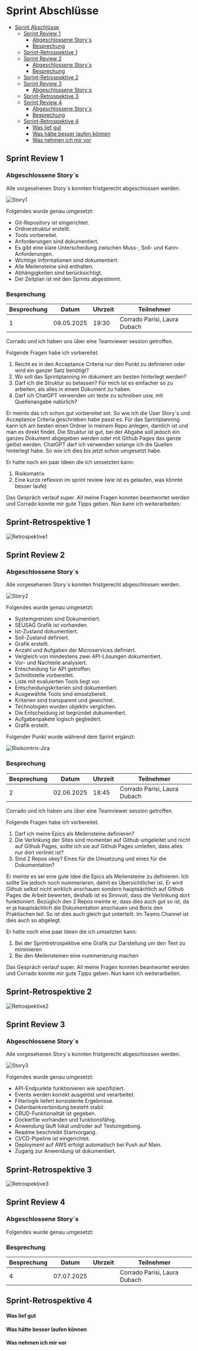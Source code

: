 # Sprint Abschlüsse

- [Sprint Abschlüsse](#sprint-abschlüsse)
  - [Sprint Review 1](#sprint-review-1)
    - [Abgeschlossene Story\`s](#abgeschlossene-storys)
    - [Besprechung](#besprechung)
  - [Sprint-Retrospektive 1](#sprint-retrospektive-1)
  - [Sprint Review 2](#sprint-review-2)
    - [Abgeschlossene Story\`s](#abgeschlossene-storys-1)
    - [Besprechung](#besprechung-1)
  - [Sprint-Retrospektive 2](#sprint-retrospektive-2)
  - [Sprint Review 3](#sprint-review-3)
    - [Abgeschlossene Story\`s](#abgeschlossene-storys-2)
  - [Sprint-Retrospektive 3](#sprint-retrospektive-3)
  - [Sprint Review 4](#sprint-review-4)
    - [Abgeschlossene Story\`s](#abgeschlossene-storys-3)
    - [Besprechung](#besprechung-2)
  - [Sprint-Retrospektive 4](#sprint-retrospektive-4)
      - [Was lief gut](#was-lief-gut)
      - [Was hätte besser laufen können](#was-hätte-besser-laufen-können)
      - [Was nehmen ich mir vor](#was-nehmen-ich-mir-vor)

## Sprint Review 1

### Abgeschlossene Story`s

Alle vorgesehenen Story`s konnten fristgerecht abgeschlossen werden.

![Story1](../Pictures/Story1.png)

Folgendes wurde genau umgesetzt:

- Git-Repository ist eingerichtet.
- Ordnerstruktur erstellt.
- Tools vorbereitet.
- Anforderungen sind dokumentiert.
- Es gibt eine klare Unterscheidung zwischen Muss-, Soll- und Kann-Anforderungen.
- Wichtige Informationen sind dokumentiert.
- Alle Meilensteine sind enthalten.
- Abhängigkeiten sind berücksichtigt.
- Der Zeitplan ist mit den Sprints abgestimmt.

### Besprechung

| Besprechung | Datum | Uhrzeit | Teilnehmer | 
| ---- | ---- | ---- | ---- |
| 1 | 09.05.2025| 19:30 | Corrado Parisi, Laura Dubach |

Corrado und ich haben uns über eine Teamviewer session getroffen.

Folgende Fragen habe ich vorbereitet.

1. Reicht es in den Acceptance Criteria nur den Punkt zu definieren oder wird ein ganzer Satz benötigt? 
2. Wo soll das Sprintplanning im dokument am besten hinterlegt werden? 
3. Darf ich die Struktur so belassen? Für mich ist es einfacher so zu arbeiten, als alles in einem Dokument zu haben.
4. Darf ich ChatGPT verwenden um texte zu schreiben usw, mit Quellenangabe natürlich?

Er meinte das ich schon gut vorbereitet set. So wie ich die User Story`s und Acceptance Criteria geschrieben habe passt es. Für das Sprintplanning kann ich am besten einen Ordner in meinem Repo anlegen, damlich ist und man es direkt findet. Die Struktur ist gut, bei der Abgabe soll jedoch ein ganzes Dokument abgegeben werden oder mit Github Pages das ganze gelöst werden. ChatGPT darf ich verwenden solange ich die Quellen hinterlegt habe. So wie ich dies bis jetzt schon umgesetzt habe.

Er hatte noch ein paar Ideen die ich umsetzten kann:

1. Risikomatrix
2. Eine kurze reflexion im sprint review (wie ist es gelaufen, was könnte besser laufe)

Das Gespräch verlauf super. All meine Fragen konnten beantwortet werden und Corrado konnte mir gute Tipps geben. Nun kann ich weiterarbeiten.

## Sprint-Retrospektive 1

![Retrospektive1](../Pictures/Retrospektive1.png)


## Sprint Review 2

### Abgeschlossene Story`s

Alle vorgesehenen Story`s konnten fristgerecht abgeschlossen werden.

![Story2](../Pictures/Story2.png)

Folgendes wurde genau umgesetzt:

- Systemgrenzen sind Dokumentiert.
- SEUSAG Grafik ist vorhanden.
- Ist-Zustand dokumentiert.
- Soll-Zustand definiert.
- Grafik erstellt.
- Anzahl und Aufgaben der Microservices definiert.
- Vergleich von mindestens zwei API-Lösungen dokumentiert.
- Vor- und Nachteile analysiert.
- Entscheidung für API getroffen.
- Schnittstelle vorbereitet.
- Liste mit evaluierten Tools liegt vor.
- Entscheidungskriterien sind dokumentiert.
- Ausgewählte Tools sind einsatzbereit.
- Kriterien sind transparent und gewichtet.
- Technologien wurden objektiv verglichen.
- Die Entscheidung ist begründet dokumentiert.
- Aufgabenpakete logisch gegliedert.
- Grafik erstellt.

Folgender Punkt wurde während dem Sprint ergänzt:

![Risikomtrix-Jira](../Pictures/Risikomatrix-Jira.png)


### Besprechung

| Besprechung | Datum | Uhrzeit | Teilnehmer | 
| ---- | ---- | ---- | ---- |
| 2 | 02.06.2025 | 18:45 | Corrado Parisi, Laura Dubach |

Corrado und ich haben uns über eine Teamviewer session getroffen.

Folgende Fragen habe ich vorbereitet.

1. Darf ich meine Epics als Meilensteine definieren?
2. Die Verlinkung der Sites sind momentan auf Github umgeleitet und nicht auf Github Pages, sollte ich sie auf Github Pages umleiten, dass alles nur dort verlinkt ist?
3. Sind 2 Repos okey? Eines für die Umsetzung und eines für die Dokumentation?

Er meinte es sei eine gute Idee die Epics als Meilensteine zu definieren. Ich sollte Sie jedoch noch nummerieren, damit es Übersichtlicher ist. Er wird Github selbst nicht wirklich anschauen sondern hauptsächlich auf Github Pages die Arbeit bewerten, deshalb ist es Sinnvoll, dass die Verlinkung dort funktioniert. Bezüglich den 2 Repos meinte er, dass dies auch gut so ist, da er ja hauptsächlich die Dokumentation anschauen und Boris den Praktischen teil. So ist dies auch gleich gut unterteilt. Im Teams Channel ist dies auch so abgelegt.

Er hatte noch eine paar Ideen die ich umsetzten kann:

1. Bei der Sprintretrospektive eine Grafik zur Darstellung um den Text zu minimieren
2. Bei den Meilensteinen eine nummerierung machen

Das Gespräch verlauf super. All meine Fragen konnten beantwortet werden und Corrado konnte mir gute Tipps geben. Nun kann ich weiterarbeiten.

## Sprint-Retrospektive 2

![Retrospektive2](../Pictures/Retrospektive2.png)

## Sprint Review 3

### Abgeschlossene Story`s

Alle vorgesehenen Story`s konnten fristgerecht abgeschlossen werden.

![Story3](../Pictures/Story3.png)

Folgendes wurde genau umgesetzt:

- API-Endpunkte funktionieren wie spezifiziert.
- Events werden korrekt ausgelöst und verarbeitet.
- Filterlogik liefert konsistente Ergebnisse.
- Datenbankverbindung besteht stabil.
- CRUD-Funktionalität ist gegeben.
- Dockerfile vorhanden und funktionsfähig.
- Anwendung läuft lokal und/oder auf Testumgebung.
- Readme beschreibt Startvorgang.
- CI/CD-Pipeline ist eingerichtet.
- Deployment auf AWS erfolgt automatisch bei Push auf Main.
- Zugang zur Anwendung ist dokumentiert.

## Sprint-Retrospektive 3

![Retrospektive3](../Pictures/Retrospektive3.png)

## Sprint Review 4

### Abgeschlossene Story`s

Folgendes wurde genau umgesetzt:

### Besprechung

| Besprechung | Datum | Uhrzeit | Teilnehmer | 
| ---- | ---- | ---- | ---- |
| 4 | 07.07.2025 | | Corrado Parisi, Laura Dubach |

## Sprint-Retrospektive 4

#### Was lief gut

#### Was hätte besser laufen können

#### Was nehmen ich mir vor
